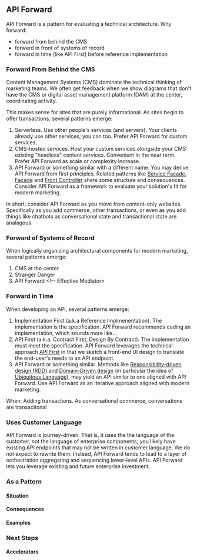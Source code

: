 ## API Forward

API Forward is a pattern for evaluating a technical architecture. Why forward:

- forward from behind the CMS
- forward in front of systems of record <!-- ref: Bimodal IT -->
- forward in time (like API First) before reference implementation

### Forward From Behind the CMS

Content Management Systems (CMS) dominate the technical thinking of marketing teams. We often get feedback when we show diagrams that don't have the CMS or digital asset management platform (DAM) at the center, coordinating activity.

This makes sense for sites that are purely informational. As sites begin to offer transactions, several patterns emerge:

1. Serverless. Use other people's services (and servers). Your clients already use other services; you can too. Prefer API Forward for custom services. <!--TODO: Add section on role of "serverless" in JDD. -->
2. CMS-hosted services. Host your custom services alongside your CMS' existing "headless" content services. Convenient in the near term. Prefer API Forward as scale or complexity increase. <!--Name antipattern and explore in depth-->
3. API Forward or something similar with a different name. You may derive API Forward from first principles. Related patterns like [Service Facade](https://www.ibm.com/support/knowledgecenter/pt-br/SSMKHH_9.0.0/com.ibm.etools.mft.pattern.sen.doc/sen/sf/overview.htm), [Facade](https://en.wikipedia.org/wiki/Facade_pattern) and [Front Controller](https://en.wikipedia.org/wiki/Front_controller) share some structure and consequences. Consider API Forward as a framework to evaluate your solution's fit for modern marketing.

In short, consider API Forward as you move from content-only websites. Specifically as you add commerce, other transactions, or even as you add things like chatbots as conversational state and transactional state are analagous.

### Forward of Systems of Record

<!-- TODO: Cake layer diagram, rise of orchestration, MuleSoft... -->

When logically organizing architectural components for modern marketing, several patterns emerge:

1. CMS at the center<!-- Unintentional Mediator-->
1. Stranger Danger <!-- Law of Demeter, Don't Talk to Strangers, Skipping Cake Layers-->
1. API Forward <!-- Effective Mediator>

### Forward in Time

<!-- TODO: API First... -->

When developing an API, several patterns emerge:

1. Implementation First (a.k.a Reference Implmenentation). The implementation is the specification. API Forward recommends coding an implementation, which sounds more like...
1. API First (a.k.a. Contract First, Design By Contract). The implementation must meet the specification. API Forward leverages the technical approach [API First](https://swagger.io/resources/articles/adopting-an-api-first-approach/) in that we sketch a front-end UI design to translate the end-user's needs to an API endpoint. 
1. API Forward or something similar. Methods like [Responsibility-driven design (RDD)](https://en.wikipedia.org/wiki/Responsibility-driven_design) and [Domain-Driven design](https://en.wikipedia.org/wiki/Responsibility-driven_design) (in particular the idea of [Ubiquitous Language](https://martinfowler.com/bliki/UbiquitousLanguage.html)), may yield an API similar to one aligned with API Forward. Use API Forward as an iterative approach aligned with modern marketing.

When: Adding transactions. As conversational commerce, conversations are transactional

### Uses Customer Language

API Forward is journey-driven. That is, it uses the the language of the customer, not the language of enterprise components; you likely have existing API endpoints that may not be written in customer language. We do not expect to rewrite them. Instead, API Forward tends to lead to a layer of orchestration aggregating and sequencing lower-level APIs. API Forward lets you leverage existing and future enterprise investment.

### As a Pattern

#### Situation

#### Consequences

#### Examples

### Next Steps

#### Accelerators

<!-- See also: Versioning -->

